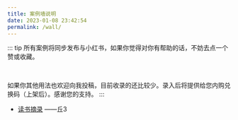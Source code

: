 ```yaml
---
title: 案例墙说明
date: 2023-01-08 23:42:54
permalink: /wall/
---
```


::: tip
所有案例将同步发布与小红书，如果你觉得对你有帮助的话，不妨去点一个赞或收藏。

<br>

如果你其他用法也欢迎向我投稿，目前收录的还比较少。录入后将提供给您内购兑换码（上架后）。感谢您的支持。
:::

- [读书摘录](/wall/a84e86/) ——丘3